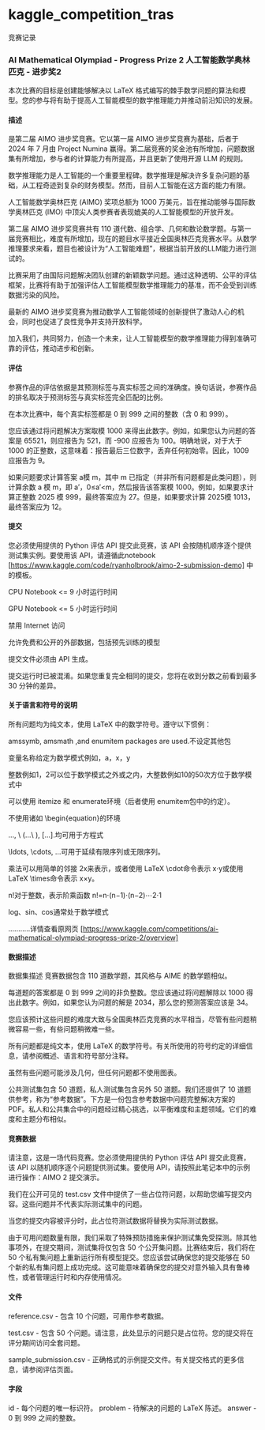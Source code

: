 # kaggle_competition_tras
竞赛记录
### AI Mathematical Olympiad - Progress Prize 2 人工智能数学奥林匹克 - 进步奖2
本次比赛的目标是创建能够解决以 LaTeX 格式编写的棘手数学问题的算法和模型。您的参与将有助于提高人工智能模型的数学推理能力并推动前沿知识的发展。
#### 描述
是第二届 AIMO 进步奖竞赛。它以第一届 AIMO 进步奖竞赛为基础，后者于 2024 年 7 月由 Project Numina 赢得。第二届竞赛的奖金池有所增加，问题数据集有所增加，参与者的计算能力有所提高，并且更新了使用开源 LLM 的规则。

数学推理能力是人工智能的一个重要里程碑。数学推理是解决许多复杂问题的基础，从工程奇迹到复杂的财务模型。然而，目前人工智能在这方面的能力有限。

人工智能数学奥林匹克 (AIMO) 奖项总额为 1000 万美元，旨在推动能够与国际数学奥林匹克 (IMO) 中顶尖人类参赛者表现媲美的人工智能模型的开放开发。

第二届 AIMO 进步奖竞赛共有 110 道代数、组合学、几何和数论数学题。与第一届竞赛相比，难度有所增加，现在的题目水平接近全国奥林匹克竞赛水平。从数学推理要求来看，题目也被设计为“人工智能难题”，根据当前开放的LLM能力进行测试的。

比赛采用了由国际问题解决团队创建的新颖数学问题。通过这种透明、公平的评估框架，比赛将有助于加强评估人工智能模型数学推理能力的基准，而不会受到训练数据污染的风险。

最新的 AIMO 进步奖竞赛为推动数学人工智能领域的创新提供了激动人心的机会，同时也促进了良性竞争并支持开放科学。

加入我们，共同努力，创造一个未来，让人工智能模型的数学推理能力得到准确可靠的评估，推动进步和创新。

#### 评估
参赛作品的评估依据是其预测标签与真实标签之间的准确度。换句话说，参赛作品的排名取决于预测标签与真实标签完全匹配的比例。

在本次比赛中，每个真实标签都是 0 到 999 之间的整数（含 0 和 999）。

您应该通过将问题解决方案取模 1000 来得出此数字。例如，如果您认为问题的答案是 65521，则应报告为 521，而 -900 应报告为 100。明确地说，对于大于 1000 的正整数，这意味着：报告最后三位数字，丢弃任何初始零。因此，1009 应报告为 9。

如果问题要求计算答案 a模 m，其中 m 已指定（并非所有问题都是此类问题），则计算余数 a 模 m，即 a′，0≤a′<m，然后报告该答案模 1000。例如，如果要求计算正整数 2025 模 999，最终答案应为 27。但是，如果要求计算 2025模 1013，最终答案应为 12。

#### 提交

您必须使用提供的 Python 评估 API 提交此竞赛，该 API 会按随机顺序逐个提供测试集实例。要使用该 API，请遵循此notebook [https://www.kaggle.com/code/ryanholbrook/aimo-2-submission-demo] 中的模板。

CPU Notebook <= 9 小时运行时间

GPU Notebook <= 5 小时运行时间

禁用 Internet 访问

允许免费和公开的外部数据，包括预先训练的模型

提交文件必须由 API 生成。

提交运行时已被混淆。如果您重复完全相同的提交，您将在收到分数之前看到最多 30 分钟的差异。

#### 关于语言和符号的说明

所有问题均为纯文本，使用 LaTeX 中的数学符号。遵守以下惯例：

amssymb, amsmath ,and enumitem packages are used.不设定其他包

变量名称给定为数学模式例如，a，x，y

整数例如1，2可以位于数学模式之外或之内，大整数例如10的50次方位于数学模式中

可以使用 itemize 和 enumerate环境（后者使用 enumitem包中的约定）。

不使用诸如 \begin{equation}的环境

$…$, \ (…\ ), \[…\].均可用于方程式

\ldots, \cdots, …可用于延续有限序列或无限序列。

乘法可以用简单的邻接 2x来表示，或者使用 LaTeX \cdot命令表示 x⋅y或使用 LaTeX \times命令表示 x×y。

n!对于整数，表示阶乘函数 n!=n⋅(n−1)⋅(n−2)⋯2⋅1

log、sin、cos通常处于数学模式

...........详情查看原网页 [https://www.kaggle.com/competitions/ai-mathematical-olympiad-progress-prize-2/overview]

#### 数据描述

数据集描述 竞赛数据包含 110 道数学题，其风格与 AIME 的数学题相似。

每道题的答案都是 0 到 999 之间的非负整数。您应该通过将问题解除以 1000 得出此数字。例如，如果您认为问题的解是 2034，那么您的预测答案应该是 34。

您应该预计这些问题的难度大致与全国奥林匹克竞赛的水平相当，尽管有些问题稍微容易一些，有些问题稍微难一些。

所有问题都是纯文本，使用 LaTeX 的数学符号。有关所使用的符号约定的详细信息，请参阅概述、语言和符号部分注释。

虽然有些问题可能涉及几何，但任何问题都不使用图表。

公共测试集包含 50 道题，私人测试集包含另外 50 道题。我们还提供了 10 道题供参考，称为“参考数据”。下方是一份包含参考数据中问题完整解决方案的 PDF。私人和公共集合中的问题经过精心挑选，以平衡难度和主题领域。它们的难度和主题分布相似。


#### 竞赛数据

请注意，这是一场代码竞赛。您必须使用提供的 Python 评估 API 提交此竞赛，该 API 以随机顺序逐个问题提供测试集。要使用 API，请按照此笔记本中的示例进行操作：AIMO 2 提交演示。

我们在公开可见的 test.csv 文件中提供了一些占位符问题，以帮助您编写提交内容。这些问题并不代表实际测试集中的问题。

当您的提交内容被评分时，此占位符测试数据将替换为实际测试数据。

由于可用问题数量有限，我们采取了特殊预防措施来保护测试集免受探测。除其他事项外，在提交期间，测试集将仅包含 50 个公开集问题。比赛结束后，我们将在 50 个私有集问题上重新运行所有模型提交。您应该尝试确保您的提交能够在 50 个新的私有集问题上成功完成。这可能意味着确保您的提交对意外输入具有鲁棒性，或者管理运行时和内存使用情况。

#### 文件

reference.csv - 包含 10 个问题，可用作参考数据。

test.csv - 包含 50 个问题。请注意，此处显示的问题只是占位符。您的提交将在评分期间访问全套问题。

sample_submission.csv - 正确格式的示例提交文件。有关提交格式的更多信息，请参阅评估页面。

#### 字段
id - 每个问题的唯一标识符。
problem - 待解决的问题的 LaTeX 陈述。
answer - 0 到 999 之间的整数。


